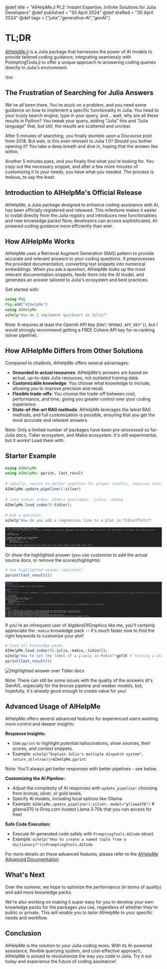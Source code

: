 @def title = "AIHelpMe.jl Pt.2: Instant Expertise, Infinite Solutions for Julia Developers"
@def published = "30 April 2024"
@def drafted = "30 April 2024"
@def tags = ["julia","generative-AI","genAI"]

# TL;DR
[AIHelpMe.jl](https://github.com/svilupp/AIHelpMe.jl) is a Julia package that harnesses the power of AI models to provide tailored coding guidance, integrating seamlessly with PromptingTools.jl to offer a unique approach to answering coding queries directly in Julia's environment.

\toc 

## The Frustration of Searching for Julia Answers

We've all been there. You're stuck on a problem, and you need some guidance on how to implement a specific functionality in Julia. You head to your trusty search engine, type in your query, and... wait, why are all these results in Python? You tweak your query, adding "Julia" this and "Julia language" that, but still, the results are scattered and unclear.

After 5 minutes of searching, you finally stumble upon a Discourse post from 2018. But wait, is this even relevant to Julia 1.0? Should you bother opening it? You take a deep breath and dive in, hoping that the answer lies within.

Another 5 minutes pass, and you finally find what you're looking for. You copy out the necessary snippet, and after a few more minutes of customizing it to your needs, you have what you needed. The process is tedious, to say the least.

## Introduction to AIHelpMe's Official Release

AIHelpMe, a Julia package designed to enhance coding assistance with AI, has been officially registered and released. This milestone makes it easier to install directly from the Julia registry and introduces new functionalities and new knowledge packs! Now, developers can access sophisticated, AI-powered coding guidance more efficiently than ever.

## How AIHelpMe Works

AIHelpMe uses a Retrieval Augment Generation (RAG) pattern to provide accurate and relevant answers to your coding questions. It preprocesses the provided documentation, converting text snippets into numerical embeddings. When you ask a question, AIHelpMe looks up the most relevant documentation snippets, feeds them into the AI model, and generates an answer tailored to Julia's ecosystem and best practices.

Get started with:
```julia
using Pkg
Pkg.add("AIHelpMe")
using AIHelpMe
aihelp"How do I implement quicksort in Julia?"
```

Note: It requires at least the OpenAI API key (`ENV["OPENAI_API_KEY"]`), but I would strongly recommend getting a FREE Cohere API key for re-ranking (silver pipeline).

## How AIHelpMe Differs from Other Solutions

Compared to chatbots, AIHelpMe offers several advantages:

* **Grounded in actual resources**: AIHelpMe's answers are based on actual, up-to-date Julia resources, not outdated training data.
* **Customizable knowledge**: You choose what knowledge to include, allowing you to improve precision and recall.
* **Flexible trade-offs**: You choose the trade-off between cost, performance, and time, giving you greater control over your coding experience.
* **State-of-the-art RAG methods**: AIHelpMe leverages the latest RAG methods, and full customization is possible, ensuring that you get the most accurate and relevant answers.

Note: Only a limited number of packages have been pre-processed so far: Julia docs, Tidier ecosystem, and Makie ecosystem. It's still experimental, but it works! Load them with:

## Starter Example

```julia
using AIHelpMe
using AIHelpMe: pprint, last_result

# ideally, switch to better pipeline for proper results, requires setting up Cohere API key
AIHelpMe.update_pipeline!(:silver)

# load tidier index, others available: :julia, :makie
AIHelpMe.load_index!(:tidier);

# Ask a question
aihelp"How do you add a regression line to a plot in TidierPlots?"
```
![Quick answer over Tidier docs](/assets/aihelpme_reannouncement/tidier1.png)

Or show the highlighted answer (you can customize to add the actual source docs, or remove the scores/highlights):
```julia
# See highlighted answer (optional)
pprint(last_result())
```
![Highlighted answer over Tidier docs](/assets/aihelpme_reannouncement/tidier2.png)

If you're an infrequent user of AlgebraOfGraphics like me, you'll certainly appreciate the `:makie` knowledge pack -- it's much faster now to find the right keywords to customize your plot!

```julia
# Load all knowledge packs
AIHelpMe.load_index!([:julia,:makie,:tidier]);
aihelp"How to set the label of a y-axis in Makie?"gpt3t # testing a weak model
pprint(last_result())
```
![Highlighted answer over Tidier docs](/assets/aihelpme_reannouncement/makie1.png)

Note: There can still be some issues with the quality of the answers (it's GenAI!), especially for the bronze pipeline and weaker models, but, hopefully, it's already good enough to create value for you!

## Advanced Usage of AIHelpMe

AIHelpMe offers several advanced features for experienced users wanting more control and deeper insights:

**Response Insights:**
- Use `pprint` to highlight potential hallucinations, show sources, their scores, and context snippets.
- Example: `aihelp("Explain Julia's multiple dispatch system", return_all=true)|>AIHelpMe.pprint`

Note: You'll always get better responses with better pipelines - see below.

**Customizing the AI Pipeline:**
- Adjust the complexity of AI responses with `update_pipeline!` choosing from bronze, silver, or gold levels.
- Specify AI models, including local options like Ollama.
- Example: `AIHelpMe.update_pipeline!(:silver; model="gllama370")` # gllama370 is Groq.com-hosted Llama 3 70b that you can access for free!

**Safe Code Execution:**
- Execute AI-generated code safely with `PromptingTools.AICode` struct.
- Example: `aihelp("How to create a named tuple from a dictionary?")|>PromptingTools.AICode` 

For more details on these advanced features, please refer to the [AIHelpMe Advanced Documentation](https://svilupp.github.io/svilupp.github.io/AIHelpMe.jl/dev/advanced).


## What's Next

Over the summer, we hope to optimize the performance (in terms of quality) and add more knowledge packs. 

We're also working on making it super easy for you to develop your own knowledge packs for the packages you use, regardless of whether they're public or private. This will enable you to tailor AIHelpMe to your specific needs and workflow.


## Conclusion

AIHelpMe is the solution to your Julia coding woes. With its AI-powered assistance, flexible querying system, and cost-effective approach, AIHelpMe is poised to revolutionize the way you code in Julia. Try it out today and experience the future of coding assistance!